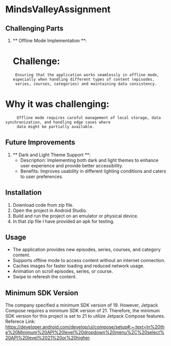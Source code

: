 # MindsValleyAssignment

## Challenging Parts
1. ** Offline Mode Implementation **:
   # Challenge: 
        Ensuring that the application works seamlessly in offline mode, especially when handling different types of content (episodes, 
        series, courses, categories) and maintaining data consistency.
 
  #  Why it was challenging:
         Offline mode requires careful management of local storage, data synchronization, and handling edge cases where 
         data might be partially available.

## Future Improvements
  1. ** Dark and Light Theme Support **:
     -  Description: Implementing both dark and light themes to enhance user experience and provide better accessibility.
     -  Benefits: Improves usability in different lighting conditions and caters to user preferences.
    
## Installation
1. Download code from zip file.
2. Open the project in Android Studio.
3. Build and run the project on an emulator or physical device.
4. In that zip file I have provided an apk for testing.

## Usage
- The application provides new episodes, series, courses, and category content.
- Supports offline mode to access content without an internet connection.
- Caches images for faster loading and reduced network usage.
- Animation on scroll episodes, series, or course.
- Swipe to referesh the content.

## Minimum SDK Version
The company specified a minimum SDK version of 19. However, Jetpack Compose requires a minimum SDK version of 21. Therefore, the minimum SDK version for this project is set to 21 to utilize Jetpack Compose features.
Referece Link: https://developer.android.com/develop/ui/compose/setup#:~:text=In%20the%20Minimum%20API%20level%20dropdown%20menu%2C%20select%20API%20level%2021%20or%20higher.

